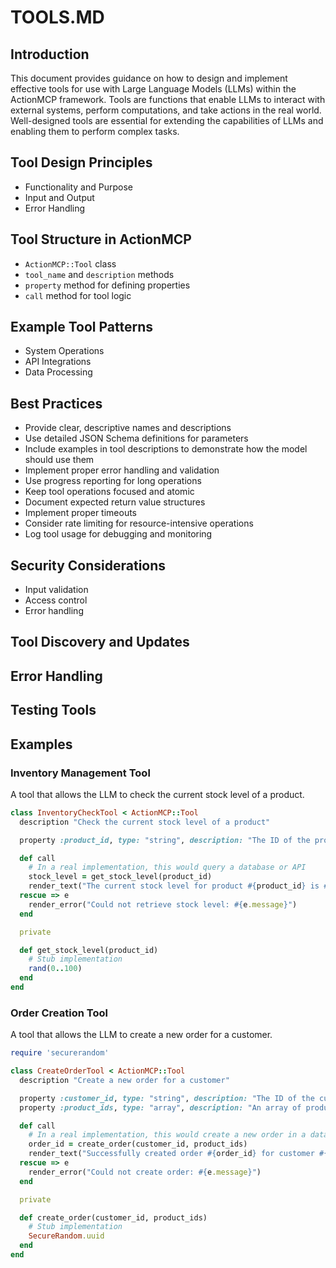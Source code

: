 # TOOLS.MD

## Introduction

This document provides guidance on how to design and implement effective tools for use with Large Language Models (LLMs) within the ActionMCP framework. Tools are functions that enable LLMs to interact with external systems, perform computations, and take actions in the real world. Well-designed tools are essential for extending the capabilities of LLMs and enabling them to perform complex tasks.

## Tool Design Principles

*   Functionality and Purpose
*   Input and Output
*   Error Handling

## Tool Structure in ActionMCP

*   `ActionMCP::Tool` class
*   `tool_name` and `description` methods
*   `property` method for defining properties
*   `call` method for tool logic

## Example Tool Patterns

*   System Operations
*   API Integrations
*   Data Processing

## Best Practices

*   Provide clear, descriptive names and descriptions
*   Use detailed JSON Schema definitions for parameters
*   Include examples in tool descriptions to demonstrate how the model should use them
*   Implement proper error handling and validation
*   Use progress reporting for long operations
*   Keep tool operations focused and atomic
*   Document expected return value structures
*   Implement proper timeouts
*   Consider rate limiting for resource-intensive operations
*   Log tool usage for debugging and monitoring

## Security Considerations

*   Input validation
*   Access control
*   Error handling

## Tool Discovery and Updates

## Error Handling

## Testing Tools

## Examples

### Inventory Management Tool

A tool that allows the LLM to check the current stock level of a product.

```ruby
class InventoryCheckTool < ActionMCP::Tool
  description "Check the current stock level of a product"

  property :product_id, type: "string", description: "The ID of the product", required: true

  def call
    # In a real implementation, this would query a database or API
    stock_level = get_stock_level(product_id)
    render_text("The current stock level for product #{product_id} is #{stock_level}")
  rescue => e
    render_error("Could not retrieve stock level: #{e.message}")
  end

  private

  def get_stock_level(product_id)
    # Stub implementation
    rand(0..100)
  end
end
```

### Order Creation Tool

A tool that allows the LLM to create a new order for a customer.

```ruby
require 'securerandom'

class CreateOrderTool < ActionMCP::Tool
  description "Create a new order for a customer"

  property :customer_id, type: "string", description: "The ID of the customer", required: true
  property :product_ids, type: "array", description: "An array of product IDs to add to the order", required: true

  def call
    # In a real implementation, this would create a new order in a database or system
    order_id = create_order(customer_id, product_ids)
    render_text("Successfully created order #{order_id} for customer #{customer_id} with products #{product_ids.join(', ')}")
  rescue => e
    render_error("Could not create order: #{e.message}")
  end

  private

  def create_order(customer_id, product_ids)
    # Stub implementation
    SecureRandom.uuid
  end
end